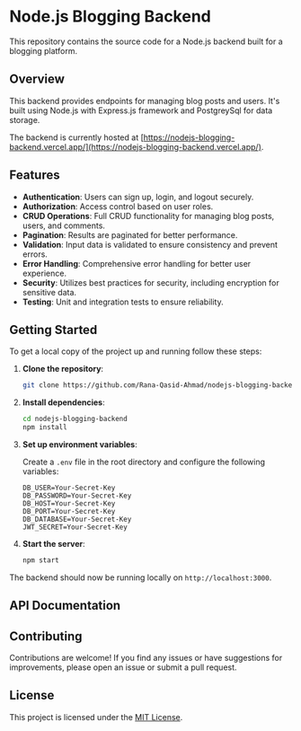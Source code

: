 # Node.js Blogging Backend

This repository contains the source code for a Node.js backend built for a blogging platform.

## Overview

This backend provides endpoints for managing blog posts and users. It's built using Node.js with Express.js framework and PostgreySql for data storage.

The backend is currently hosted at [https://nodejs-blogging-backend.vercel.app/](https://nodejs-blogging-backend.vercel.app/).

## Features

- **Authentication**: Users can sign up, login, and logout securely.
- **Authorization**: Access control based on user roles.
- **CRUD Operations**: Full CRUD functionality for managing blog posts, users, and comments.
- **Pagination**: Results are paginated for better performance.
- **Validation**: Input data is validated to ensure consistency and prevent errors.
- **Error Handling**: Comprehensive error handling for better user experience.
- **Security**: Utilizes best practices for security, including encryption for sensitive data.
- **Testing**: Unit and integration tests to ensure reliability.

## Getting Started

To get a local copy of the project up and running follow these steps:

1. **Clone the repository**:

    ```bash
    git clone https://github.com/Rana-Qasid-Ahmad/nodejs-blogging-backend.git
    ```

2. **Install dependencies**:

    ```bash
    cd nodejs-blogging-backend
    npm install
    ```

3. **Set up environment variables**:

    Create a `.env` file in the root directory and configure the following variables:

    ```plaintext
    DB_USER=Your-Secret-Key
    DB_PASSWORD=Your-Secret-Key
    DB_HOST=Your-Secret-Key
    DB_PORT=Your-Secret-Key
    DB_DATABASE=Your-Secret-Key
    JWT_SECRET=Your-Secret-Key
    ```

4. **Start the server**:

    ```bash
    npm start
    ```

The backend should now be running locally on `http://localhost:3000`.

## API Documentation



## Contributing

Contributions are welcome! If you find any issues or have suggestions for improvements, please open an issue or submit a pull request.

## License

This project is licensed under the [MIT License](LICENSE).
